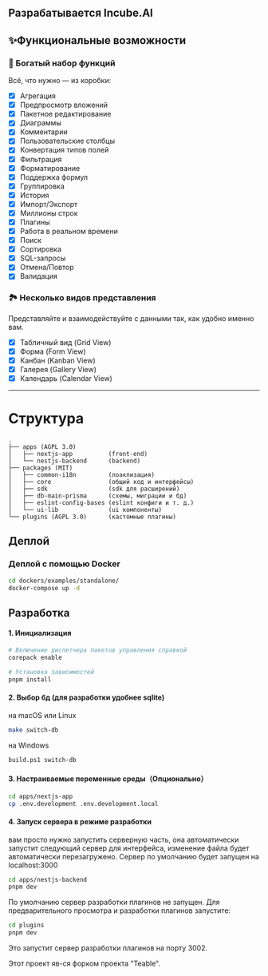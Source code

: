 ## Разрабатывается Incube.AI

## ✨Функциональные возможности

### 🍺 Богатый набор функций

Всё, что нужно — из коробки:

- [x] Агрегация
- [x] Предпросмотр вложений
- [x] Пакетное редактирование
- [x] Диаграммы
- [x] Комментарии
- [x] Пользовательские столбцы
- [x] Конвертация типов полей
- [x] Фильтрация
- [x] Форматирование
- [x] Поддержка формул
- [x] Группировка
- [x] История
- [x] Импорт/Экспорт
- [x] Миллионы строк
- [x] Плагины
- [x] Работа в реальном времени
- [x] Поиск
- [x] Сортировка
- [x] SQL-запросы
- [x] Отмена/Повтор
- [x] Валидация

### 🏞️ Несколько видов представления

Представляйте и взаимодействуйте с данными так, как удобно именно вам.

- [x] Табличный вид (Grid View)
- [x] Форма (Form View)
- [x] Канбан (Kanban View)
- [x] Галерея (Gallery View)
- [x] Календарь (Calendar View)

---

# Структура

```
.
├── apps (AGPL 3.0)
│   ├── nextjs-app          (front-end)
│   └── nestjs-backend      (backend)
├── packages (MIT)
│   ├── common-i18n         (лоаклизация)
│   ├── core                (общий код и интерфейсы)
│   ├── sdk                 (sdk для расширений)
│   ├── db-main-prisma      (схемы, миграции и бд)
│   ├── eslint-config-bases (eslint конфиги и т. д.)
│   └── ui-lib              (ui компоненты)
└── plugins (AGPL 3.0)      (кастомные плагины)

```

## Деплой

### Деплой с помощью Docker

```sh
cd dockers/examples/standalone/
docker-compose up -d
```

## Разработка

#### 1. Инициализация

```sh
# Включение диспетчера пакетов управления справкой
corepack enable
```

```sh
# Установка зависимостей
pnpm install
```

#### 2. Выбор бд (для разработки удобнее sqlite)

на macOS или Linux

```sh
make switch-db
```

на Windows

```sh
build.ps1 switch-db
```

#### 3. Настраиваемые переменные среды（Опционально）

```sh
cd apps/nextjs-app
cp .env.development .env.development.local
```

#### 4. Запуск сервера в режиме разработки

вам просто нужно запустить серверную часть, она автоматически запустит следующий сервер для интерфейса, изменение файла будет автоматически перезагружено. Сервер по умолчанию будет запущен на localhost:3000

```sh
cd apps/nestjs-backend
pnpm dev
```

По умолчанию сервер разработки плагинов не запущен. Для предварительного просмотра и разработки плагинов запустите:

```sh
cd plugins
pnpm dev
```

Это запустит сервер разработки плагинов на порту 3002.

Этот проект яв-ся форком проекта "Teable".
